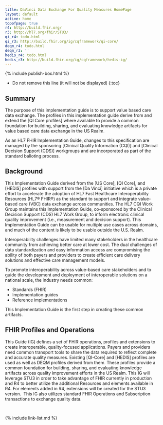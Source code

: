 ```yaml
---
title: DaVinci Data Exchange For Quality Measures HomePage
layout: default
active: home
topofpage: true
r4: http://build.fhir.org/
r3: http://hl7.org/fhir/STU3/
qi_r4: todo.html
qi_r3: http://build.fhir.org/ig/cqframework/qi-core/
deqm_r4: todo.html
deqm_r3: ''
hedis_r4: todo.html
hedis_r3: http://build.fhir.org/ig/cqframework/hedis-ig/
---
```


<!-- add to  preprocesser to update the title to IG name -->
{% include publish-box.html %}


<!-- TOC  the css styling for this is \pages\assets\css\project.css under 'markdown-toc'-->

* Do not remove this line (it will not be displayed)
{:toc}


<!-- end TOC -->

##  Summary

The purpose of this implementation guide is to support value based care data exchange. The profiles in this implementation guide derive from and extend the [QI Core profiles] where available to provide a common foundation for building, sharing, and evaluating knowledge artifacts for value based care data exchange in the US Realm.

As an HL7 FHIR Implementation Guide, changes to this specification are managed by the sponsoring [Clinical Quality Information (CQI)] and [Clinical Decision Support (CDS)] workgroups and are incorporated as part of the standard balloting process.

##  Background

This Implementation Guide derived from the [US Core], [QI Core], and [HEDIS] profiles with support from the [Da Vinci] initiative which is a private effort to accelerate the adoption of HL7 Fast Healthcare Interoperability Resources (HL7® FHIR®) as the standard to support and integrate value-based care (VBC) data exchange across communities. The HL7 CQI Work Group maintains this Implementation Guide, co-sponsored by the Clinical Decision Support (CDS) HL7 Work Group, to inform electronic clinical quality improvement (i.e., measurement and decision support). This Implementation Guide can be usable for multiple use cases across domains, and much of the content is likely to be usable outside the U.S. Realm.

Interoperability challenges have limited many stakeholders in the healthcare community from achieving better care at lower cost. The dual challenges of data standardization and easy information access are compromising the ability of both payers and providers to create efficient care delivery solutions and effective care management models.

To promote interoperability across value-based care stakeholders and to guide the development and deployment of interoperable solutions on a national scale, the industry needs common:

- Standards (FHIR)
- Implementation guides
- Reference implementations

This Implementation Guide is the first step in creating these common artifacts.

## FHIR Profiles and Operations

This Guide (IG) defines a set of FHIR operations, profiles and extensions to create interoperable, quality-focused applications. Payers and providers need common transport tools to share the data required to reflect complete and accurate quality measures. Existing [QI-Core] and [HEDIS] profiles are used as well as DEQM profiles derived from them. These profiles provide a common foundation for building, sharing, and evaluating knowledge artifacts across quality improvement efforts in the US Realm. This IG will leverage STU3 in order to take advantage of FHIR currently in production and R4 to better utilize the additional Resources and elements available in R4.  For elements added in R4, extensions will be created for the STU3 version.  This  IG also utilizes standard FHIR Operations and Subscription transactions to exchange quality data.

<br />

{% include link-list.md %}

